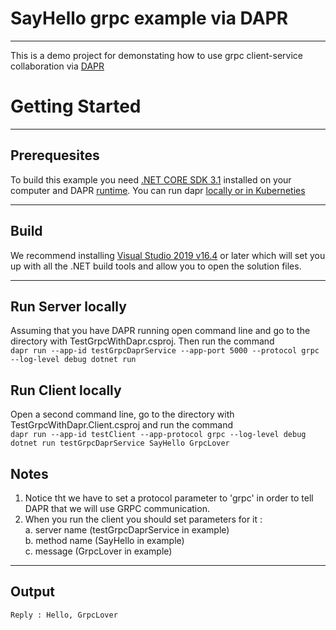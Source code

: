 # SayHello grpc example via DAPR
---
This is a demo project for demonstating how to use grpc client-service collaboration via [DAPR](https://dapr.io/)
# Getting Started
---
## Prerequesites
To build this example you need [.NET CORE SDK 3.1](https://dotnet.microsoft.com/download/dotnet-core/3.1) installed on your computer and DAPR [runtime](https://github.com/dapr/dapr). You can run dapr [locally or in Kuberneties](https://github.com/dapr/docs/blob/master/getting-started/environment-setup.md)  

---
## Build
We recommend installing [Visual Studio 2019 v16.4](https://visualstudio.microsoft.com/vs/) or later which will set you up with all the .NET build tools and allow you to open the solution files.

---
## Run Server locally
Assuming that you have DAPR running open command line and go to the directory with TestGrpcWithDapr.csproj. Then run the command  
`dapr run --app-id testGrpcDaprService --app-port 5000 --protocol grpc --log-level debug dotnet run`

## Run Client locally
Open a second command line, go to the directory with TestGrpcWithDapr.Client.csproj and run the command  
`dapr run --app-id testClient --app-protocol grpc --log-level debug dotnet run testGrpcDaprService SayHello GrpcLover`

## Notes
1. Notice tht we have to set a protocol parameter to 'grpc' in order to tell DAPR that we will use GRPC communication.
2. When you run the client you should set parameters for it :   
    a. server name  (testGrpcDaprService in example)  
    b. method name  (SayHello in example)  
    c. message (GrpcLover in example)  
---

## Output
`Reply : Hello, GrpcLover`